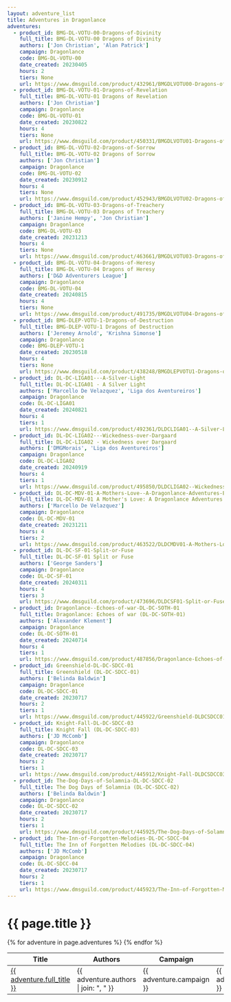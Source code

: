 ```yaml
---
layout: adventure_list
title: Adventures in Dragonlance
adventures:
  - product_id: BMG-DL-VOTU-00-Dragons-of-Divinity
    full_title: BMG-DL-VOTU-00 Dragons of Divinity
    authors: ['Jon Christian', 'Alan Patrick']
    campaign: Dragonlance
    code: BMG-DL-VOTU-00
    date_created: 20230405
    hours: 2
    tiers: None
    url: https://www.dmsguild.com/product/432961/BMGDLVOTU00-Dragons-of-Divinity?filters=45470_0_0_0_0_0
  - product_id: BMG-DL-VOTU-01-Dragons-of-Revelation
    full_title: BMG-DL-VOTU-01 Dragons of Revelation
    authors: ['Jon Christian']
    campaign: Dragonlance
    code: BMG-DL-VOTU-01
    date_created: 20230822
    hours: 4
    tiers: None
    url: https://www.dmsguild.com/product/450331/BMGDLVOTU01-Dragons-of-Revelation?filters=45470_0_0_0_0_0
  - product_id: BMG-DL-VOTU-02-Dragons-of-Sorrow
    full_title: BMG-DL-VOTU-02 Dragons of Sorrow
    authors: ['Jon Christian']
    campaign: Dragonlance
    code: BMG-DL-VOTU-02
    date_created: 20230912
    hours: 4
    tiers: None
    url: https://www.dmsguild.com/product/452943/BMGDLVOTU02-Dragons-of-Sorrow?filters=45470_0_0_0_0_0
  - product_id: BMG-DL-VOTU-03-Dragons-of-Treachery
    full_title: BMG-DL-VOTU-03 Dragons of Treachery
    authors: ['Janine Hempy', 'Jon Christian']
    campaign: Dragonlance
    code: BMG-DL-VOTU-03
    date_created: 20231213
    hours: 4
    tiers: None
    url: https://www.dmsguild.com/product/463661/BMGDLVOTU03-Dragons-of-Treachery?filters=45470_0_0_0_0_0
  - product_id: BMG-DL-VOTU-04-Dragons-of-Heresy
    full_title: BMG-DL-VOTU-04 Dragons of Heresy
    authors: ['D&D Adventurers League']
    campaign: Dragonlance
    code: BMG-DL-VOTU-04
    date_created: 20240815
    hours: 4
    tiers: None
    url: https://www.dmsguild.com/product/491735/BMGDLVOTU04-Dragons-of-Heresy?filters=45470_0_0_0_0_0
  - product_id: BMG-DLEP-VOTU-1-Dragons-of-Destruction
    full_title: BMG-DLEP-VOTU-1 Dragons of Destruction
    authors: ['Jeremey Arnold', 'Krishna Simonse']
    campaign: Dragonlance
    code: BMG-DLEP-VOTU-1
    date_created: 20230518
    hours: 4
    tiers: None
    url: https://www.dmsguild.com/product/438248/BMGDLEPVOTU1-Dragons-of-Destruction?filters=45470_0_0_0_0_0
  - product_id: DL-DC-LIGA01---A-Silver-Light
    full_title: DL-DC-LIGA01 - A Silver Light
    authors: ['Marcello De Velazquez', 'Liga dos Aventureiros']
    campaign: Dragonlance
    code: DL-DC-LIGA01
    date_created: 20240821
    hours: 4
    tiers: 1
    url: https://www.dmsguild.com/product/492361/DLDCLIGA01--A-Silver-Light?filters=0_0_100057_0_0_0_0_0
  - product_id: DL-DC-LIGA02---Wickedness-over-Dargaard
    full_title: DL-DC-LIGA02 - Wickedness over Dargaard
    authors: ['DMGMorais', 'Liga dos Aventureiros']
    campaign: Dragonlance
    code: DL-DC-LIGA02
    date_created: 20240919
    hours: 4
    tiers: 1
    url: https://www.dmsguild.com/product/495850/DLDCLIGA02--Wickedness-over-Dargaard?filters=45470_0_0_0_0_0
  - product_id: DL-DC-MDV-01-A-Mothers-Love--A-Dragonlance-Adventures-Experience
    full_title: DL-DC-MDV-01 A Mother's Love: A Dragonlance Adventures Experience
    authors: ['Marcello De Velazquez']
    campaign: Dragonlance
    code: DL-DC-MDV-01
    date_created: 20231211
    hours: 4
    tiers: 2
    url: https://www.dmsguild.com/product/463522/DLDCMDV01-A-Mothers-Love-A-Dragonlance-Adventures-Experience?filters=45470_0_0_0_0_0_0_0
  - product_id: DL-DC-SF-01-Split-or-Fuse
    full_title: DL-DC-SF-01 Split or Fuse
    authors: ['George Sanders']
    campaign: Dragonlance
    code: DL-DC-SF-01
    date_created: 20240311
    hours: 4
    tiers: 3
    url: https://www.dmsguild.com/product/473696/DLDCSF01-Split-or-Fuse?filters=0_0_100057_0_0_0_0_0
  - product_id: Dragonlance--Echoes-of-war-DL-DC-SOTH-01
    full_title: Dragonlance: Echoes of war (DL-DC-SOTH-01)
    authors: ['Alexander Klement']
    campaign: Dragonlance
    code: DL-DC-SOTH-01
    date_created: 20240714
    hours: 4
    tiers: 1
    url: https://www.dmsguild.com/product/487856/Dragonlance-Echoes-of-war-DLDCSOTH01?filters=0_0_100057_0_0_0_0_0
  - product_id: Greenshield-DL-DC-SDCC-01
    full_title: Greenshield (DL-DC-SDCC-01)
    authors: ['Belinda Baldwin']
    campaign: Dragonlance
    code: DL-DC-SDCC-01
    date_created: 20230717
    hours: 2
    tiers: 1
    url: https://www.dmsguild.com/product/445922/Greenshield-DLDCSDCC01?filters=45470_0_0_0_0_0
  - product_id: Knight-Fall-DL-DC-SDCC-03
    full_title: Knight Fall (DL-DC-SDCC-03)
    authors: ['JD McComb']
    campaign: Dragonlance
    code: DL-DC-SDCC-03
    date_created: 20230717
    hours: 2
    tiers: 1
    url: https://www.dmsguild.com/product/445912/Knight-Fall-DLDCSDCC03?filters=0_0_100057_0_0_0_0_0
  - product_id: The-Dog-Days-of-Solamnia-DL-DC-SDCC-02
    full_title: The Dog Days of Solamnia (DL-DC-SDCC-02)
    authors: ['Belinda Baldwin']
    campaign: Dragonlance
    code: DL-DC-SDCC-02
    date_created: 20230717
    hours: 2
    tiers: 1
    url: https://www.dmsguild.com/product/445925/The-Dog-Days-of-Solamnia-DLDCSDCC02?filters=45470_0_0_0_0_0
  - product_id: The-Inn-of-Forgotten-Melodies-DL-DC-SDCC-04
    full_title: The Inn of Forgotten Melodies (DL-DC-SDCC-04)
    authors: ['JD McComb']
    campaign: Dragonlance
    code: DL-DC-SDCC-04
    date_created: 20230717
    hours: 2
    tiers: 1
    url: https://www.dmsguild.com/product/445923/The-Inn-of-Forgotten-Melodies-DLDCSDCC04?filters=0_0_100057_0_0_0_0_0
---
```


<h1 class="page-title">{{ page.title }}</h1>

<table class="adventure-table">
  <thead>
    <tr>
      <th>Title</th>
      <th>Authors</th>
      <th>Campaign</th>
      <th>Code</th>
      <th>Date</th>
      <th>Hours</th>
      <th>Tier</th>
    </tr>
  </thead>
  <tbody>
    {% for adventure in page.adventures %}
    <tr>
      <td><a href="{{ adventure.url }}">{{ adventure.full_title }}</a></td>
      <td>{{ adventure.authors | join: ", " }}</td>
      <td>{{ adventure.campaign }}</td>
      <td>{{ adventure.code }}</td>
      <td>{{ adventure.date_created }}</td>
      <td>{{ adventure.hours }}</td>
      <td>{{ adventure.tiers }}</td>
    </tr>
    {% endfor %}
  </tbody>
</table>
